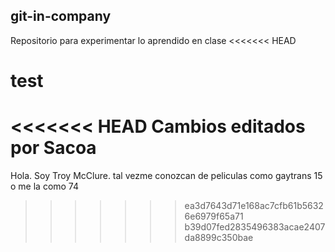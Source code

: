 ## git-in-company
Repositorio para experimentar lo aprendido en clase
<<<<<<< HEAD

test
=======
<<<<<<< HEAD
Cambios editados por Sacoa
=======
Hola. Soy Troy McClure. tal vezme conozcan de peliculas como gaytrans 15 o me la como 74
>>>>>>> ea3d7643d71e168ac7cfb61b56326e6979f65a71
>>>>>>> b39d07fed2835496383acae2407da8899c350bae
